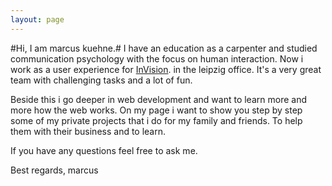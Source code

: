 ```yaml
---
layout: page
---
```


#Hi, I am marcus kuehne.#
I have an education as a carpenter and studied communication psychology with the focus on human interaction.
Now i work as a user experience for [InVision][invision]. in the leipzig office. It's a very great team 
with challenging tasks and a lot of fun.

Beside this i go deeper in web development and want to learn more and more how the web works. 
On my page i want to show you step by step some of my private projects that i do for my family and friends. To help them 
with their business and to learn.

If you have any questions feel free to ask me.

Best regards, marcus

[invision]: https://www.invision.de/ 'InVision AG website'
